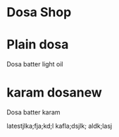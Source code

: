 # Dosa Shop


# Plain dosa
Dosa batter
light oil

# karam dosanew
Dosa batter
karam

latestjlka;fja;kd;l
kafla;dsjlk;
aldk;lasj
